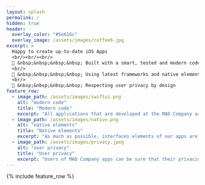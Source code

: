 ```yaml
---
layout: splash
permalink: /
hidden: true
header:
  overlay_color: "#5e616c"
  overlay_image: /assets/images/coffee6.jpg
excerpt: >
  Happy to create up-to-date iOS Apps
  <br/><br/><br/>
  📲 &nbsp;&nbsp;&nbsp;&nbsp; Built with a smart, tested and modern code
  <br/>
  🧬 &nbsp;&nbsp;&nbsp;&nbsp; Using latest frameworks and native elements
  <br/>
  🔐 &nbsp;&nbsp;&nbsp;&nbsp; Respecting user privacy by design
feature_row:
  - image_path: /assets/images/swiftui.png
    alt: "modern code"
    title: "Modern code"
    excerpt: "All applications that are developed at the MAD Company are made with a modern, smart and tested code."
  - image_path: /assets/images/native.png
    alt: "native elements"
    title: "Native elements"
    excerpt: "As much as possible, interfaces elements of our apps are natives (no custom, no hybrides, no *UX freestyle*)."
  - image_path: /assets/images/privacy.jpeg
    alt: "user privacy"
    title: "User privacy"
    excerpt: "Users of MAD Company apps can be sure that their privacies are respected by design."
---
```


{% include feature_row %}

<!-- 
btn_class: "btn--info"
btn_label: "Learn more" 
    url: "/docs/configuration/"
    url: "/docs/layouts/"
    url: "/docs/license/"

-->


<!-- actions:
    - label: "<i class='fas fa-download'></i> Install now"
      url: "/docs/quick-start-guide/" -->

